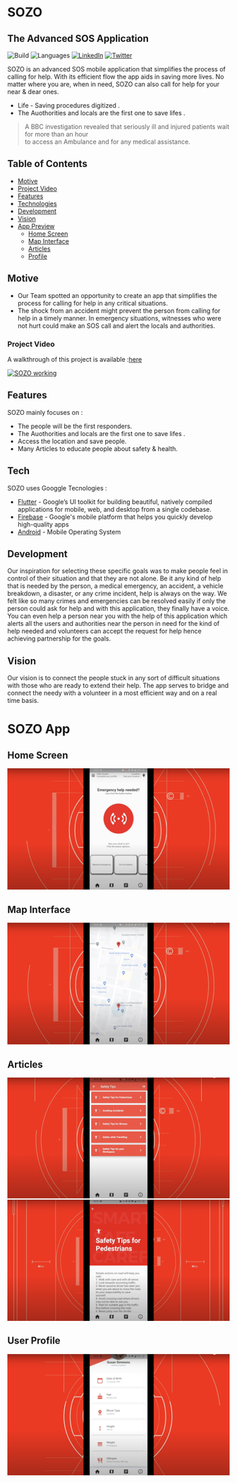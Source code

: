 # SOZO
## The Advanced SOS Application



![Build](https://img.shields.io/badge/build-passing-brightgreen)
![Languages](https://img.shields.io/github/languages/count/sabhinav3/sozo)
[![LinkedIn](https://img.shields.io/badge/-LinkedIn-black.svg?style=flat-square&logo=linkedin&colorB=555)](https://www.linkedin.com/in/s-abhinav/)
[![Twitter](https://img.shields.io/twitter/url?url=https%3A%2F%2Fgithub.com%2Fadityaketkar%2Fcircle-packing-personal-homepage)](https://twitter.com/SAbhinav_3)


SOZO is an advanced SOS mobile application that simplifies the process of calling for help. With its efficient flow the app aids in saving more lives. 
No matter where you are, when in need, SOZO can also call for help for your near & dear ones.  

- Life - Saving procedures digitized .
- The Auothorities and locals are the first one to save lifes .


> A BBC investigation revealed that
> seriously ill and injured patients wait for more than an hour  
> to access an Ambulance and for any medical assistance. 

## Table of Contents

* [Motive](#motive)
* [Project Video](#project-video)
* [Features](#features)
* [Technologies](#tech)
* [Development](#development)
* [Vision](#vision)
* [App Preview](#sozo-app)
  * [Home Screen](#home-screen)
  * [Map Interface](#map-interface)
  * [Articles](#articles)
  * [Profile](#user-profile)


## Motive
- Our Team spotted an opportunity to create an app that simplifies the process for calling for help in any critical situations.
- The shock from an accident might prevent the person from calling for help in a timely manner. In emergency situations, witnesses who were not hurt could make an SOS call and alert the locals and authorities.


### Project Video 

A walkthrough of this project is available :[here](https://youtu.be/LTRf5_ohiBI)

[![SOZO working](http://img.youtube.com/vi/LTRf5_ohiBI/0.jpg)](http://www.youtube.com/watch?v=LTRf5_ohiBI "SOZO")


## Features

SOZO mainly focuses on :
- The people will be the first responders.
- The Auothorities and locals are the first one to save lifes .
- Access the location and save people.
- Many Articles to educate people about safety & health. 



## Tech

SOZO uses Googgle Tecnologies :

- [Flutter](https://flutter.dev/docs) - Google’s UI toolkit for building beautiful, natively compiled applications for mobile, web, and desktop from a single codebase.
- [Firebase](https://firebase.google.com/docs) -  Google's mobile platform that helps you quickly develop high-quality apps
- [Android](https://codelabs.developers.google.com/?authuser=1) - Mobile Operating System 


## Development

Our inspiration for selecting these specific goals was to make people feel in control of their situation and that they are not alone. 
Be it any kind of help that is needed by the person, a medical emergency, an accident, a vehicle breakdown, a disaster, or any crime incident, help is always on the way. 
We felt like so many crimes and emergencies can be resolved easily if only the person could ask for help and with this application, they finally have a voice. 
You can even help a person near you with the help of this application which alerts all the users and authorities near the person in need for the kind of help needed and volunteers can accept the request for help hence achieving partnership for the goals.

## Vision

Our vision is to connect the people stuck in any sort of difficult situations with those who are ready to extend their help. The app serves to bridge and connect the needy with a volunteer in a most efficient way and on a real time basis.

# SOZO App

## Home Screen
 <kbd><img src="home.png"/></kbd>
 
## Map Interface
 <kbd><img src="map.png"/></kbd>
 
## Articles
 <kbd><img src="article_1.png"/></kbd>
 <kbd><img src="article_2.png" /></kbd>
 
## User Profile
 <kbd><img src="user_profile.png"/></kbd>


